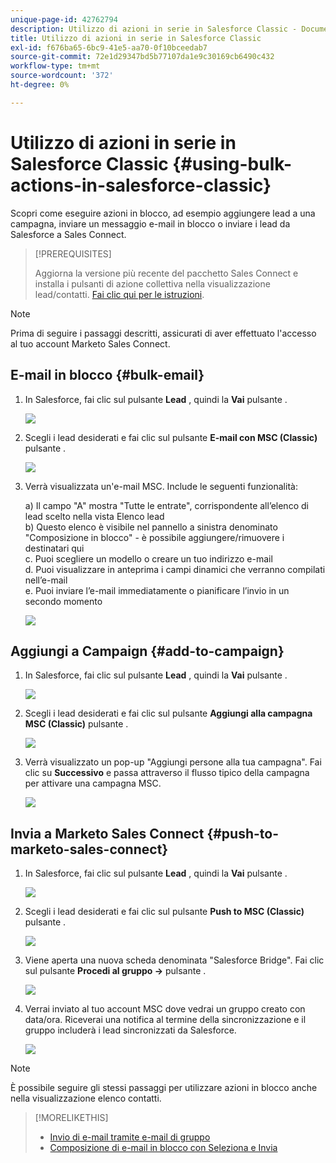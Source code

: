 ```yaml
---
unique-page-id: 42762794
description: Utilizzo di azioni in serie in Salesforce Classic - Documenti Marketo - Documentazione del prodotto
title: Utilizzo di azioni in serie in Salesforce Classic
exl-id: f676ba65-6bc9-41e5-aa70-0f10bceedab7
source-git-commit: 72e1d29347bd5b77107da1e9c30169cb6490c432
workflow-type: tm+mt
source-wordcount: '372'
ht-degree: 0%

---
```


# Utilizzo di azioni in serie in Salesforce Classic {#using-bulk-actions-in-salesforce-classic}

Scopri come eseguire azioni in blocco, ad esempio aggiungere lead a una campagna, inviare un messaggio e-mail in blocco o inviare i lead da Salesforce a Sales Connect.

>[!PREREQUISITES]
>
>Aggiorna la versione più recente del pacchetto Sales Connect e installa i pulsanti di azione collettiva nella visualizzazione lead/contatti. [Fai clic qui per le istruzioni](https://s3.amazonaws.com/tout-user-store/salesforce/assets/Marketo+Sales+Engage+For+Salesforce_+Installation+and+Success+Guide.pdf).

>[!NOTE]
>
>Prima di seguire i passaggi descritti, assicurati di aver effettuato l&#39;accesso al tuo account Marketo Sales Connect.

## E-mail in blocco {#bulk-email}

1. In Salesforce, fai clic sul pulsante **Lead** , quindi la **Vai** pulsante .

   ![](assets/one-5.png)

1. Scegli i lead desiderati e fai clic sul pulsante **E-mail con MSC (Classic)** pulsante .

   ![](assets/two-5.png)

1. Verrà visualizzata un&#39;e-mail MSC. Include le seguenti funzionalità:

   a) Il campo &quot;A&quot; mostra &quot;Tutte le entrate&quot;, corrispondente all’elenco di lead scelto nella vista Elenco lead\
   b) Questo elenco è visibile nel pannello a sinistra denominato &quot;Composizione in blocco&quot; - è possibile aggiungere/rimuovere i destinatari qui\
   c. Puoi scegliere un modello o creare un tuo indirizzo e-mail\
   d. Puoi visualizzare in anteprima i campi dinamici che verranno compilati nell’e-mail\
   e. Puoi inviare l’e-mail immediatamente o pianificare l’invio in un secondo momento

   ![](assets/three-4.png)

## Aggiungi a Campaign {#add-to-campaign}

1. In Salesforce, fai clic sul pulsante **Lead** , quindi la **Vai** pulsante .

   ![](assets/four-3.png)

1. Scegli i lead desiderati e fai clic sul pulsante **Aggiungi alla campagna MSC (Classic)** pulsante .

   ![](assets/five-3.png)

1. Verrà visualizzato un pop-up &quot;Aggiungi persone alla tua campagna&quot;. Fai clic su **Successivo** e passa attraverso il flusso tipico della campagna per attivare una campagna MSC.

   ![](assets/six.png)

## Invia a Marketo Sales Connect {#push-to-marketo-sales-connect}

1. In Salesforce, fai clic sul pulsante **Lead** , quindi la **Vai** pulsante .

   ![](assets/seven-1.png)

1. Scegli i lead desiderati e fai clic sul pulsante **Push to MSC (Classic)** pulsante .

   ![](assets/eight-1.png)

1. Viene aperta una nuova scheda denominata &quot;Salesforce Bridge&quot;. Fai clic sul pulsante **Procedi al gruppo →** pulsante .

   ![](assets/nine-1.png)

1. Verrai inviato al tuo account MSC dove vedrai un gruppo creato con data/ora. Riceverai una notifica al termine della sincronizzazione e il gruppo includerà i lead sincronizzati da Salesforce.

   ![](assets/ten.png)

>[!NOTE]
>
>È possibile seguire gli stessi passaggi per utilizzare azioni in blocco anche nella visualizzazione elenco contatti.

>[!MORELIKETHIS]
>
>* [Invio di e-mail tramite e-mail di gruppo](/help/marketo/product-docs/marketo-sales-connect/email/using-the-compose-window/sending-emails-via-group-email.md)
>* [Composizione di e-mail in blocco con Seleziona e Invia](/help/marketo/product-docs/marketo-sales-connect/email/using-the-compose-window/composing-bulk-emails-with-select-and-send.md#sending-emails)

